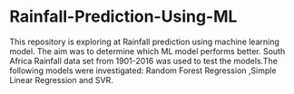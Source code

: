# Rainfall-Prediction-Using-ML

This repository is exploring at Rainfall prediction using machine learning model. The aim was to determine which ML model performs better.
South Africa Rainfall data set from 1901-2016 was used to test the models.The following models were investigated: Random Forest Regression
,Simple Linear Regression and SVR.
